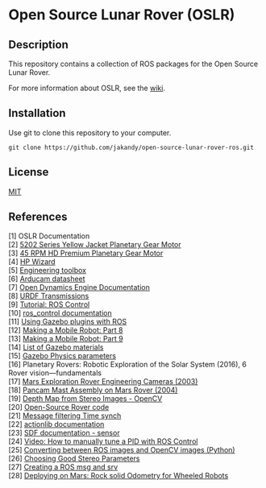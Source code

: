 # Open Source Lunar Rover (OSLR)

## Description
This repository contains a collection of ROS packages for the Open Source Lunar Rover.

For more information about OSLR, see the [wiki](https://github.com/jakandy/open-source-lunar-rover-ros/wiki).

## Installation

Use git to clone this repository to your computer.

```
git clone https://github.com/jakandy/open-source-lunar-rover-ros.git
```

## License
[MIT](https://choosealicense.com/licenses/mit/)

## References
[1] OSLR Documentation \
[2] [5202 Series Yellow Jacket Planetary Gear Motor](https://www.gobilda.com/5202-series-yellow-jacket-planetary-gear-motor-26-9-1-ratio-223-rpm-3-3-5v-encoder/) \
[3] [45 RPM HD Premium Planetary Gear Motor](https://www.servocity.com/45-rpm-hd-premium-planetary-gear-motor/) \
[4] [HP Wizard](https://hpwizard.com/tire-friction-coefficient.html) \
[5] [Engineering toolbox](https://www.engineeringtoolbox.com/friction-coefficients-d_778.html) \
[6] [Arducam datasheet](https://www.arducam.com/product/arducam-2mp-stereo-camera-for-raspberry-pi-nvidia-jetson-nano-xavier-nx-dual-ov2311-monochrome-global-shutter-camera-module/) \
[7] [Open Dynamics Engine Documentation](http://www.ode.org/ode-latest-userguide.html#sec_7_3_7) \
[8] [URDF Transmissions](http://wiki.ros.org/urdf/XML/Transmission) \
[9] [Tutorial: ROS Control](http://classic.gazebosim.org/tutorials/?tut=ros_control) \
[10] [ros_control documentation](https://wiki.ros.org/ros_control) \
[11] [Using Gazebo plugins with ROS](https://classic.gazebosim.org/tutorials?tut=ros_gzplugins) \
[12] [Making a Mobile Robot: Part 8](https://articulatedrobotics.xyz/mobile-robot-8-lidar/) \
[13] [Making a Mobile Robot: Part 9](https://articulatedrobotics.xyz/mobile-robot-9-camera/) \
[14] [List of Gazebo materials](http://wiki.ros.org/simulator_gazebo/Tutorials/ListOfMaterials) \
[15] [Gazebo Physics parameters](https://classic.gazebosim.org/tutorials?tut=physics_params&cat=physics) \
[16] Planetary Rovers: Robotic Exploration of the Solar System (2016), 6 Rover vision—fundamentals \
[17] [Mars Exploration Rover Engineering Cameras (2003)](https://doi.org/10.1029/2003JE002077) \
[18] [Pancam Mast Assembly on Mars Rover (2004)](https://esmats.eu/amspapers/pastpapers/pdfs/2004/warden.pdf) \
[19] [Depth Map from Stereo Images - OpenCV](https://docs.opencv.org/4.x/dd/d53/tutorial_py_depthmap.html) \
[20] [Open-Source Rover code](https://github.com/nasa-jpl/osr-rover-code) \
[21] [Message filtering Time synch](http://wiki.ros.org/message_filters#Time_Synchronizer) \
[22] [actionlib documentation](http://wiki.ros.org/actionlib) \
[23] [SDF documentation - sensor](http://sdformat.org/spec?ver=1.7&elem=sensor) \
[24] [Video: How to manually tune a PID with ROS Control](https://www.youtube.com/watch?v=gA-O39LrXzI) \
[25] [Converting between ROS images and OpenCV images (Python)](http://wiki.ros.org/cv_bridge/Tutorials/ConvertingBetweenROSImagesAndOpenCVImagesPython) \
[26] [Choosing Good Stereo Parameters](http://wiki.ros.org/stereo_image_proc/Tutorials/ChoosingGoodStereoParameters) \
[27] [Creating a ROS msg and srv](http://wiki.ros.org/ROS/Tutorials/CreatingMsgAndSrv) \
[28] [Deploying on Mars: Rock solid Odometry for Wheeled Robots](https://www.freedomrobotics.ai/blog/tuning-odometry-for-wheeled-robots)